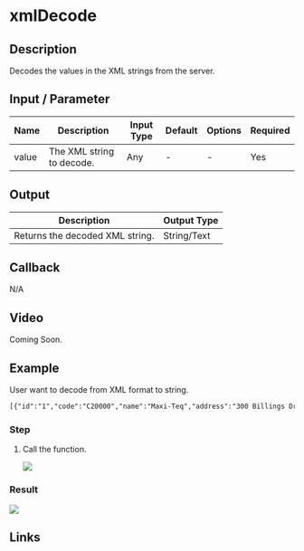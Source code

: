 # xmlDecode

## Description

Decodes the values in the XML strings from the server.

## Input / Parameter

| Name | Description | Input Type | Default | Options | Required |
| ------ | ------ | ------ | ------ | ------ | ------ |
| value | The XML string to decode. | Any | - | - | Yes |

## Output

| Description | Output Type |
| ------ | ------ |
| Returns the decoded XML string. | String/Text |

## Callback

N/A

## Video

Coming Soon.

<!-- Format: [![Video]({image-path}?raw=true)]({url-link}) -->

## Example

User want to decode from XML format to string.

```xml
[{"id":"1","code":"C20000","name":"Maxi-Teq","address":"300 Billings Drive","tel":"555-0110","term":"C.O.D"},{"id":"2","code":"C23900","name":"Parameter Technology","address":"908 Darby Road","tel":"555-0119","term":"C.O.D"}
```
### Step

1. Call the function.

    ![](../../../../document/function/Conversion/xmlDecode/xmlDecode-step-1.png?raw=true)
    
### Result

 ![](../../../../document/function/Conversion/xmlDecode/xmlDecode-result-1.png?raw=true)


## Links